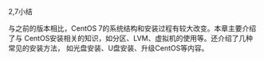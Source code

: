 

2,7小结

与之前的版本相比，CentOS 7的系统结构和安装过程有较大改变。本章主要介绍了与 CentOS安装相关的知识，如分区、LVM、虚拟机的使用等。还介绍了几种常见的安装方法， 如光盘安装、U盘安装、升级CentOS等内容。
